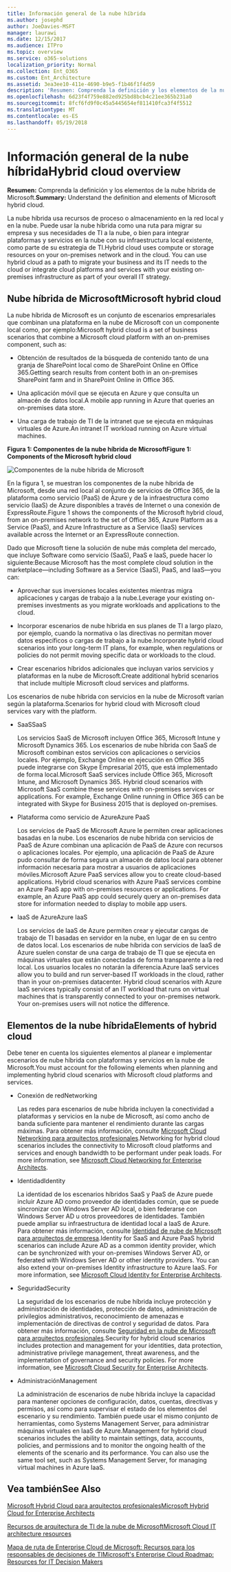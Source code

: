 ```yaml
---
title: Información general de la nube híbrida
ms.author: josephd
author: JoeDavies-MSFT
manager: laurawi
ms.date: 12/15/2017
ms.audience: ITPro
ms.topic: overview
ms.service: o365-solutions
localization_priority: Normal
ms.collection: Ent_O365
ms.custom: Ent_Architecture
ms.assetid: 3ea3ee10-411e-4690-b9e5-f1b46f1f4d59
description: 'Resumen: Comprenda la definición y los elementos de la nube híbrida de Microsoft.'
ms.openlocfilehash: 6d23f4f759e882ed925bd8bcb4c21ee365b231a0
ms.sourcegitcommit: 8fcf6fd9f0c45a5445654ef811410fca3f4f5512
ms.translationtype: MT
ms.contentlocale: es-ES
ms.lasthandoff: 05/19/2018
---
```

# <a name="hybrid-cloud-overview"></a><span data-ttu-id="980ca-103">Información general de la nube híbrida</span><span class="sxs-lookup"><span data-stu-id="980ca-103">Hybrid cloud overview</span></span>

 <span data-ttu-id="980ca-104">**Resumen:** Comprenda la definición y los elementos de la nube híbrida de Microsoft.</span><span class="sxs-lookup"><span data-stu-id="980ca-104">**Summary:** Understand the definition and elements of Microsoft hybrid cloud.</span></span>
  
<span data-ttu-id="980ca-p101">La nube híbrida usa recursos de proceso o almacenamiento en la red local y en la nube. Puede usar la nube híbrida como una ruta para migrar su empresa y sus necesidades de TI a la nube, o bien para integrar plataformas y servicios en la nube con su infraestructura local existente, como parte de su estrategia de TI.</span><span class="sxs-lookup"><span data-stu-id="980ca-p101">Hybrid cloud uses compute or storage resources on your on-premises network and in the cloud. You can use hybrid cloud as a path to migrate your business and its IT needs to the cloud or integrate cloud platforms and services with your existing on-premises infrastructure as part of your overall IT strategy.</span></span>
  
## <a name="microsoft-hybrid-cloud"></a><span data-ttu-id="980ca-107">Nube híbrida de Microsoft</span><span class="sxs-lookup"><span data-stu-id="980ca-107">Microsoft hybrid cloud</span></span>

<span data-ttu-id="980ca-108">La nube híbrida de Microsoft es un conjunto de escenarios empresariales que combinan una plataforma en la nube de Microsoft con un componente local como, por ejemplo:</span><span class="sxs-lookup"><span data-stu-id="980ca-108">Microsoft hybrid cloud is a set of business scenarios that combine a Microsoft cloud platform with an on-premises component, such as:</span></span> 
  
- <span data-ttu-id="980ca-109">Obtención de resultados de la búsqueda de contenido tanto de una granja de SharePoint local como de SharePoint Online en Office 365.</span><span class="sxs-lookup"><span data-stu-id="980ca-109">Getting search results from content both in an on-premises SharePoint farm and in SharePoint Online in Office 365.</span></span>
    
- <span data-ttu-id="980ca-110">Una aplicación móvil que se ejecuta en Azure y que consulta un almacén de datos local.</span><span class="sxs-lookup"><span data-stu-id="980ca-110">A mobile app running in Azure that queries an on-premises data store.</span></span>
    
- <span data-ttu-id="980ca-111">Una carga de trabajo de TI de la intranet que se ejecuta en máquinas virtuales de Azure.</span><span class="sxs-lookup"><span data-stu-id="980ca-111">An intranet IT workload running on Azure virtual machines.</span></span>
    
<span data-ttu-id="980ca-112">**Figura 1: Componentes de la nube híbrida de Microsoft**</span><span class="sxs-lookup"><span data-stu-id="980ca-112">**Figure 1: Components of the Microsoft hybrid cloud**</span></span>

![Componentes de la nube híbrida de Microsoft](images/Hybrid_Poster/MS_Hybrid_Cloud.png)
  
<span data-ttu-id="980ca-114">En la figura 1, se muestran los componentes de la nube híbrida de Microsoft, desde una red local al conjunto de servicios de Office 365, de la plataforma como servicio (PaaS) de Azure y de la infraestructura como servicio (IaaS) de Azure disponibles a través de Internet o una conexión de ExpressRoute.</span><span class="sxs-lookup"><span data-stu-id="980ca-114">Figure 1 shows the components of the Microsoft hybrid cloud, from an on-premises network to the set of Office 365, Azure Platform as a Service (PaaS), and Azure Infrastructure as a Service (IaaS) services available across the Internet or an ExpressRoute connection.</span></span>
  
<span data-ttu-id="980ca-115">Dado que Microsoft tiene la solución de nube más completa del mercado, que incluye Software como servicio (SaaS), PaaS e IaaS, puede hacer lo siguiente:</span><span class="sxs-lookup"><span data-stu-id="980ca-115">Because Microsoft has the most complete cloud solution in the marketplace—including Software as a Service (SaaS), PaaS, and IaaS—you can:</span></span>
  
- <span data-ttu-id="980ca-116">Aprovechar sus inversiones locales existentes mientras migra aplicaciones y cargas de trabajo a la nube.</span><span class="sxs-lookup"><span data-stu-id="980ca-116">Leverage your existing on-premises investments as you migrate workloads and applications to the cloud.</span></span>
    
- <span data-ttu-id="980ca-117">Incorporar escenarios de nube híbrida en sus planes de TI a largo plazo, por ejemplo, cuando la normativa o las directivas no permitan mover datos específicos o cargas de trabajo a la nube.</span><span class="sxs-lookup"><span data-stu-id="980ca-117">Incorporate hybrid cloud scenarios into your long-term IT plans, for example, when regulations or policies do not permit moving specific data or workloads to the cloud.</span></span>
    
- <span data-ttu-id="980ca-118">Crear escenarios híbridos adicionales que incluyan varios servicios y plataformas en la nube de Microsoft.</span><span class="sxs-lookup"><span data-stu-id="980ca-118">Create additional hybrid scenarios that include multiple Microsoft cloud services and platforms.</span></span>
    
<span data-ttu-id="980ca-119">Los escenarios de nube híbrida con servicios en la nube de Microsoft varían según la plataforma.</span><span class="sxs-lookup"><span data-stu-id="980ca-119">Scenarios for hybrid cloud with Microsoft cloud services vary with the platform.</span></span>
  
- <span data-ttu-id="980ca-120">SaaS</span><span class="sxs-lookup"><span data-stu-id="980ca-120">SaaS</span></span>
    
    <span data-ttu-id="980ca-p102">Los servicios SaaS de Microsoft incluyen Office 365, Microsoft Intune y Microsoft Dynamics 365. Los escenarios de nube híbrida con SaaS de Microsoft combinan estos servicios con aplicaciones o servicios locales. Por ejemplo, Exchange Online en ejecución en Office 365 puede integrarse con Skype Empresarial 2015, que está implementado de forma local.</span><span class="sxs-lookup"><span data-stu-id="980ca-p102">Microsoft SaaS services include Office 365, Microsoft Intune, and Microsoft Dynamics 365. Hybrid cloud scenarios with Microsoft SaaS combine these services with on-premises services or applications. For example, Exchange Online running in Office 365 can be integrated with Skype for Business 2015 that is deployed on-premises.</span></span>
    
- <span data-ttu-id="980ca-124">Plataforma como servicio de Azure</span><span class="sxs-lookup"><span data-stu-id="980ca-124">Azure PaaS</span></span>
    
    <span data-ttu-id="980ca-p103">Los servicios de PaaS de Microsoft Azure le permiten crear aplicaciones basadas en la nube. Los escenarios de nube híbrida con servicios de PaaS de Azure combinan una aplicación de PaaS de Azure con recursos o aplicaciones locales. Por ejemplo, una aplicación de PaaS de Azure pudo consultar de forma segura un almacén de datos local para obtener información necesaria para mostrar a usuarios de aplicaciones móviles.</span><span class="sxs-lookup"><span data-stu-id="980ca-p103">Microsoft Azure PaaS services allow you to create cloud-based applications. Hybrid cloud scenarios with Azure PaaS services combine an Azure PaaS app with on-premises resources or applications. For example, an Azure PaaS app could securely query an on-premises data store for information needed to display to mobile app users.</span></span>
    
- <span data-ttu-id="980ca-128">IaaS de Azure</span><span class="sxs-lookup"><span data-stu-id="980ca-128">Azure IaaS</span></span>
    
    <span data-ttu-id="980ca-p104">Los servicios de IaaS de Azure permiten crear y ejecutar cargas de trabajo de TI basadas en servidor en la nube, en lugar de en su centro de datos local. Los escenarios de nube híbrida con servicios de IaaS de Azure suelen constar de una carga de trabajo de TI que se ejecuta en máquinas virtuales que están conectadas de forma transparente a la red local. Los usuarios locales no notarán la diferencia.</span><span class="sxs-lookup"><span data-stu-id="980ca-p104">Azure IaaS services allow you to build and run server-based IT workloads in the cloud, rather than in your on-premises datacenter. Hybrid cloud scenarios with Azure IaaS services typically consist of an IT workload that runs on virtual machines that is transparently connected to your on-premises network. Your on-premises users will not notice the difference.</span></span>
    
## <a name="elements-of-hybrid-cloud"></a><span data-ttu-id="980ca-132">Elementos de la nube híbrida</span><span class="sxs-lookup"><span data-stu-id="980ca-132">Elements of hybrid cloud</span></span>

<span data-ttu-id="980ca-133">Debe tener en cuenta los siguientes elementos al planear e implementar escenarios de nube híbrida con plataformas y servicios en la nube de Microsoft.</span><span class="sxs-lookup"><span data-stu-id="980ca-133">You must account for the following elements when planning and implementing hybrid cloud scenarios with Microsoft cloud platforms and services.</span></span>
  
- <span data-ttu-id="980ca-134">Conexión de red</span><span class="sxs-lookup"><span data-stu-id="980ca-134">Networking</span></span>
    
    <span data-ttu-id="980ca-p105">Las redes para escenarios de nube híbrida incluyen la conectividad a plataformas y servicios en la nube de Microsoft, así como ancho de banda suficiente para mantener el rendimiento durante las cargas máximas. Para obtener más información, consulte [Microsoft Cloud Networking para arquitectos profesionales](microsoft-cloud-networking-for-enterprise-architects.md).</span><span class="sxs-lookup"><span data-stu-id="980ca-p105">Networking for hybrid cloud scenarios includes the connectivity to Microsoft cloud platforms and services and enough bandwidth to be performant under peak loads. For more information, see [Microsoft Cloud Networking for Enterprise Architects](microsoft-cloud-networking-for-enterprise-architects.md).</span></span>
    
- <span data-ttu-id="980ca-137">Identidad</span><span class="sxs-lookup"><span data-stu-id="980ca-137">Identity</span></span>
    
    <span data-ttu-id="980ca-p106">La identidad de los escenarios híbridos SaaS y PaaS de Azure puede incluir Azure AD como proveedor de identidades común, que se puede sincronizar con Windows Server AD local, o bien federarse con Windows Server AD u otros proveedores de identidades. También puede ampliar su infraestructura de identidad local a IaaS de Azure. Para obtener más información, consulte [Identidad de nube de Microsoft para arquitectos de empresa](microsoft-cloud-it-architecture-resources.md#identity).</span><span class="sxs-lookup"><span data-stu-id="980ca-p106">Identity for SaaS and Azure PaaS hybrid scenarios can include Azure AD as a common identity provider, which can be synchronized with your on-premises Windows Server AD, or federated with Windows Server AD or other identity providers. You can also extend your on-premises Identity infrastructure to Azure IaaS. For more information, see [Microsoft Cloud Identity for Enterprise Architects](microsoft-cloud-it-architecture-resources.md#identity).</span></span>
    
- <span data-ttu-id="980ca-141">Seguridad</span><span class="sxs-lookup"><span data-stu-id="980ca-141">Security</span></span>
    
    <span data-ttu-id="980ca-p107">La seguridad de los escenarios de nube híbrida incluye protección y administración de identidades, protección de datos, administración de privilegios administrativos, reconocimiento de amenazas e implementación de directivas de control y seguridad de datos. Para obtener más información, consulte [Seguridad en la nube de Microsoft para arquitectos profesionales](https://technet.microsoft.com/library/dn919927.aspx#security).</span><span class="sxs-lookup"><span data-stu-id="980ca-p107">Security for hybrid cloud scenarios includes protection and management for your identities, data protection, administrative privilege management, threat awareness, and the implementation of governance and security policies. For more information, see [Microsoft Cloud Security for Enterprise Architects](https://technet.microsoft.com/library/dn919927.aspx#security).</span></span>
    
- <span data-ttu-id="980ca-144">Administración</span><span class="sxs-lookup"><span data-stu-id="980ca-144">Management</span></span>
    
    <span data-ttu-id="980ca-p108">La administración de escenarios de nube híbrida incluye la capacidad para mantener opciones de configuración, datos, cuentas, directivas y permisos, así como para supervisar el estado de los elementos del escenario y su rendimiento. También puede usar el mismo conjunto de herramientas, como Systems Management Server, para administrar máquinas virtuales en IaaS de Azure.</span><span class="sxs-lookup"><span data-stu-id="980ca-p108">Management for hybrid cloud scenarios includes the ability to maintain settings, data, accounts, policies, and permissions and to monitor the ongoing health of the elements of the scenario and its performance. You can also use the same tool set, such as Systems Management Server, for managing virtual machines in Azure IaaS.</span></span>
    
## <a name="see-also"></a><span data-ttu-id="980ca-147">Vea también</span><span class="sxs-lookup"><span data-stu-id="980ca-147">See Also</span></span>

[<span data-ttu-id="980ca-148">Microsoft Hybrid Cloud para arquitectos profesionales</span><span class="sxs-lookup"><span data-stu-id="980ca-148">Microsoft Hybrid Cloud for Enterprise Architects</span></span>](microsoft-hybrid-cloud-for-enterprise-architects.md)
  
[<span data-ttu-id="980ca-149">Recursos de arquitectura de TI de la nube de Microsoft</span><span class="sxs-lookup"><span data-stu-id="980ca-149">Microsoft Cloud IT architecture resources</span></span>](microsoft-cloud-it-architecture-resources.md)

[<span data-ttu-id="980ca-150">Mapa de ruta de Enterprise Cloud de Microsoft: Recursos para los responsables de decisiones de TI</span><span class="sxs-lookup"><span data-stu-id="980ca-150">Microsoft's Enterprise Cloud Roadmap: Resources for IT Decision Makers</span></span>](https://sway.com/FJ2xsyWtkJc2taRD)
 


